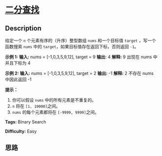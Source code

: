 # [二分查找][title]

## Description

给定一个 `n` 个元素有序的（升序）整型数组 `nums` 和一个目标值 `target`  ，写一个函数搜索 `nums` 中的
`target`，如果目标值存在返回下标，否则返回 `-1`。

  
**示例 1:**
            **输入:** nums = [-1,0,3,5,9,12], target = 9    **输出:** 4    **解释:** 9 出现在 nums 中并且下标为 4    

**示例  2:**
            **输入:** nums = [-1,0,3,5,9,12], target = 2    **输出:** -1    **解释:** 2 不存在 nums 中因此返回 -1    



**提示：**

  1. 你可以假设 `nums` 中的所有元素是不重复的。
  2. `n` 将在 `[1, 10000]`之间。
  3. `nums` 的每个元素都将在 `[-9999, 9999]`之间。


**Tags:** Binary Search

**Difficulty:** Easy

## 思路

[title]: https://leetcode-cn.com/problems/binary-search
